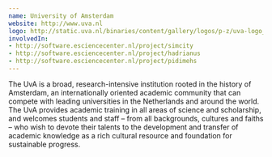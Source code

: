```yaml
---
name: University of Amsterdam
website: http://www.uva.nl
logo: http://static.uva.nl/binaries/content/gallery/logos/p-z/uva-logo_en.jpg
involvedIn:
- http://software.esciencecenter.nl/project/simcity
- http://software.esciencecenter.nl/project/hadrianus
- http://software.esciencecenter.nl/project/pidimehs
---
```

The UvA is a broad, research-intensive institution rooted in the history of Amsterdam, an internationally oriented academic community that can compete with leading universities in the Netherlands and around the world. The UvA provides academic training in all areas of science and scholarship, and welcomes students and staff – from all backgrounds, cultures and faiths – who wish to devote their talents to the development and transfer of academic knowledge as a rich cultural resource and foundation for sustainable progress.
